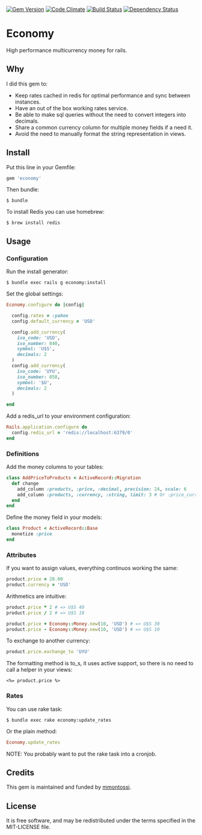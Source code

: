 [![Gem Version](https://badge.fury.io/rb/economy.svg)](http://badge.fury.io/rb/economy)
[![Code Climate](https://codeclimate.com/github/mmontossi/economy/badges/gpa.svg)](https://codeclimate.com/github/mmontossi/economy)
[![Build Status](https://travis-ci.org/mmontossi/economy.svg)](https://travis-ci.org/mmontossi/economy)
[![Dependency Status](https://gemnasium.com/mmontossi/economy.svg)](https://gemnasium.com/mmontossi/economy)

# Economy

High performance multicurrency money for rails.

## Why

I did this gem to:

- Keep rates cached in redis for optimal performance and sync between instances.
- Have an out of the box working rates service.
- Be able to make sql queries without the need to convert integers into decimals.
- Share a common currency column for multiple money fields if a need it.
- Avoid the need to manually format the string representation in views.

## Install

Put this line in your Gemfile:
```ruby
gem 'economy'
```

Then bundle:
```
$ bundle
```

To install Redis you can use homebrew:
```
$ brew install redis
```

## Usage

### Configuration

Run the install generator:
```
$ bundle exec rails g economy:install
```

Set the global settings:
```ruby
Economy.configure do |config|

  config.rates = :yahoo
  config.default_currency = 'USD'

  config.add_currency(
    iso_code: 'USD',
    iso_number: 840,
    symbol: 'U$S',
    decimals: 2
  )
  config.add_currency(
    iso_code: 'UYU',
    iso_number: 858,
    symbol: '$U',
    decimals: 2
  )

end
```

Add a redis_url to your environment configuration:
```ruby
Rails.application.configure do
  config.redis_url = 'redis://localhost:6379/0'
end
```

### Definitions

Add the money columns to your tables:
```ruby
class AddPriceToProducts < ActiveRecord::Migration
  def change
    add_column :products, :price, :decimal, precision: 24, scale: 6
    add_column :products, :currency, :string, limit: 3 # Or :price_currency
  end
end
```

Define the money field in your models:
```ruby
class Product < ActiveRecord::Base
  monetize :price
end
```

### Attributes

If you want to assign values, everything continuos working the same:
```ruby
product.price = 20.00
product.currency = 'USD'
```

Arithmetics are intuitive:
```ruby
product.price * 2 # => U$S 40
product.price / 2 # => U$S 10

product.price + Economy::Money.new(10, 'USD') # => U$S 30
product.price - Economy::Money.new(10, 'USD') # => U$S 10
```

To exchange to another currency:
```ruby
product.price.exchange_to 'UYU'
```

The formatting method is to_s, it uses active support, so there is no need to call a helper in your views:
```erb
<%= product.price %>
```

### Rates

You can use rake task:
```
$ bundle exec rake economy:update_rates
```

Or the plain method:
```ruby
Economy.update_rates
```

NOTE: You probably want to put the rake task into a cronjob.

## Credits

This gem is maintained and funded by [mmontossi](https://github.com/mmontossi).

## License

It is free software, and may be redistributed under the terms specified in the MIT-LICENSE file.
